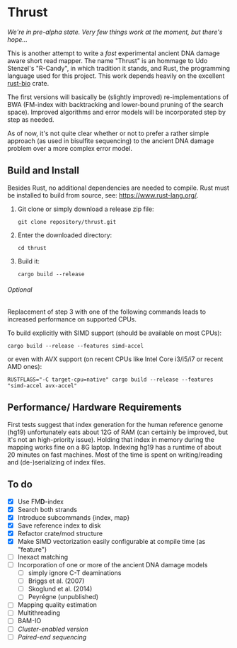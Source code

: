 # Thrust

_We're in pre-alpha state. Very few things work at the moment, but there's hope..._

This is another attempt to write a _fast_ experimental ancient DNA damage aware short read mapper. The name "Thrust" is 
an hommage to Udo Stenzel's "R-Candy", in which tradition it stands, and Rust, the programming language used for this 
project. This work depends heavily on the excellent [rust-bio](https://rust-bio.github.io/) crate. 

The first versions will basically be (slightly improved) re-implementations of BWA (FM-index with backtracking and lower-bound pruning of 
the search space). Improved algorithms and error models will be incorporated step by step as needed. 

As of now, it's not quite clear whether or not to prefer a rather simple approach (as used in bisulfite sequencing) to 
the ancient DNA damage problem over a more complex error model.

## Build and Install

Besides Rust, no additional dependencies are needed to compile. 
Rust must be installed to build from source, see: https://www.rust-lang.org/.

1. Git clone or simply download a release zip file:

    `git clone repository/thrust.git`

2. Enter the downloaded directory:

    `cd thrust`

3. Build it:

    `cargo build --release`

###### Optional
Replacement of step 3 with one of the following commands leads to increased performance on supported CPUs.

To build explicitly with SIMD support (should be available on most CPUs):

`cargo build --release --features simd-accel`

or even with AVX support (on recent CPUs like Intel Core i3/i5/i7 or recent AMD ones):

`RUSTFLAGS="-C target-cpu=native" cargo build --release --features "simd-accel avx-accel"`

## Performance/ Hardware Requirements

First tests suggest that index generation for the human reference genome (hg19) unfortunately eats about 12G of RAM 
(can certainly be improved,  but it's not an high-priority issue). 
Holding that index in memory during the mapping works fine on a 8G laptop. Indexing hg19 has a runtime of about 
20 minutes on fast machines. Most of the time is spent on writing/reading and (de-)serializing of index files.  

## To do

- [x] Use FM**D**-index
- [x] Search both strands
- [x] Introduce subcommands {index, map}
- [x] Save reference index to disk
- [x] Refactor crate/mod structure
- [x] Make SIMD vectorization easily configurable at compile time (as "feature")
- [ ] Inexact matching
- [ ] Incorporation of one or more of the ancient DNA damage models 
  - [ ] simply ignore C-T deaminations
  - [ ] Briggs et al. (2007)
  - [ ] Skoglund et al. (2014)
  - [ ] Peyrégne (unpublished)
- [ ] Mapping quality estimation
- [ ] Multithreading
- [ ] BAM-IO
- [ ] _Cluster-enabled version_
- [ ] _Paired-end sequencing_
